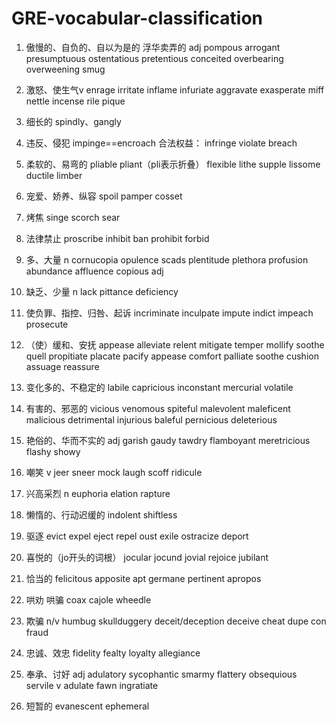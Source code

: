 # GRE-vocabular-classification
1. 傲慢的、自负的、自以为是的 浮华卖弄的 adj
pompous
arrogant
presumptuous
ostentatious
pretentious
conceited
overbearing overweening
smug
2. 激怒、使生气v
enrage
irritate
inflame
infuriate
aggravate
exasperate
miff
nettle
incense
rile
pique
3. 细长的
spindly、gangly
4. 违反、侵犯
impinge==encroach
合法权益：
infringe
violate
breach
5. 柔软的、易弯的
pliable
pliant（pli表示折叠）
flexible
lithe
supple
lissome
ductile
limber
6. 宠爱、娇养、纵容
spoil
pamper
cosset
7. 烤焦
singe
scorch
sear
8. 法律禁止
proscribe
inhibit
ban
prohibit
forbid
9. 多、大量 n
cornucopia
opulence
scads
plentitude
plethora
profusion
abundance
affluence
copious adj
10. 缺乏、少量 n
lack
pittance
deficiency
11. 使负罪、指控、归咎、起诉
incriminate
inculpate
impute
indict
impeach
prosecute
12. （使）缓和、安抚
appease
alleviate
relent
mitigate
temper
mollify
soothe
quell
propitiate
placate
pacify
appease
comfort
palliate
soothe
cushion
assuage
reassure
 
13. 变化多的、不稳定的
labile
capricious
inconstant
mercurial
volatile
14. 有害的、邪恶的
vicious
venomous
spiteful
malevolent
maleficent
malicious
detrimental
injurious
baleful
pernicious
deleterious
15. 艳俗的、华而不实的 adj
garish
gaudy
tawdry
flamboyant
meretricious
flashy
showy
16. 嘲笑 v
jeer
sneer
mock
laugh
scoff
ridicule
17. 兴高采烈 n
euphoria
elation
rapture
18. 懒惰的、行动迟缓的
indolent
shiftless
19. 驱逐
evict
expel
eject
repel
oust
exile
ostracize
deport
20. 喜悦的（jo开头的词根）
jocular
jocund
jovial
rejoice
jubilant
21. 恰当的
felicitous
apposite
apt
germane
pertinent
apropos
22. 哄劝 哄骗
coax
cajole
wheedle
23. 欺骗 n/v
humbug
skullduggery
deceit/deception
deceive
cheat
dupe
con
fraud
24. 忠诚、效忠
fidelity
fealty
loyalty
allegiance
25. 奉承、讨好
adj
adulatory
sycophantic
smarmy
flattery
obsequious
servile
v
adulate
fawn
ingratiate
26. 短暂的
evanescent
ephemeral
